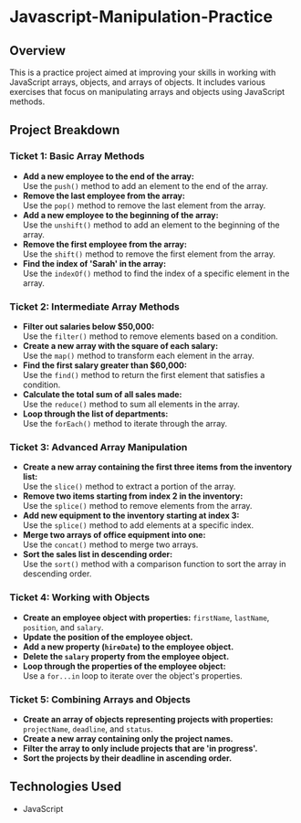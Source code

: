 # Javascript-Manipulation-Practice

## Overview

This is a practice project aimed at improving your skills in working with JavaScript arrays, objects, and arrays of objects. It includes various exercises that focus on manipulating arrays and objects using JavaScript methods.

## Project Breakdown

### Ticket 1: Basic Array Methods
- **Add a new employee to the end of the array:**  
  Use the `push()` method to add an element to the end of the array.
- **Remove the last employee from the array:**  
  Use the `pop()` method to remove the last element from the array.
- **Add a new employee to the beginning of the array:**  
  Use the `unshift()` method to add an element to the beginning of the array.
- **Remove the first employee from the array:**  
  Use the `shift()` method to remove the first element from the array.
- **Find the index of 'Sarah' in the array:**  
  Use the `indexOf()` method to find the index of a specific element in the array.

### Ticket 2: Intermediate Array Methods
- **Filter out salaries below $50,000:**  
  Use the `filter()` method to remove elements based on a condition.
- **Create a new array with the square of each salary:**  
  Use the `map()` method to transform each element in the array.
- **Find the first salary greater than $60,000:**  
  Use the `find()` method to return the first element that satisfies a condition.
- **Calculate the total sum of all sales made:**  
  Use the `reduce()` method to sum all elements in the array.
- **Loop through the list of departments:**  
  Use the `forEach()` method to iterate through the array.

### Ticket 3: Advanced Array Manipulation
- **Create a new array containing the first three items from the inventory list:**  
  Use the `slice()` method to extract a portion of the array.
- **Remove two items starting from index 2 in the inventory:**  
  Use the `splice()` method to remove elements from the array.
- **Add new equipment to the inventory starting at index 3:**  
  Use the `splice()` method to add elements at a specific index.
- **Merge two arrays of office equipment into one:**  
  Use the `concat()` method to merge two arrays.
- **Sort the sales list in descending order:**  
  Use the `sort()` method with a comparison function to sort the array in descending order.

### Ticket 4: Working with Objects
- **Create an employee object with properties:** `firstName`, `lastName`, `position`, and `salary`.
- **Update the position of the employee object.**
- **Add a new property (`hireDate`) to the employee object.**
- **Delete the `salary` property from the employee object.**
- **Loop through the properties of the employee object:**  
  Use a `for...in` loop to iterate over the object's properties.

### Ticket 5: Combining Arrays and Objects
- **Create an array of objects representing projects with properties:** `projectName`, `deadline`, and `status`.
- **Create a new array containing only the project names.**
- **Filter the array to only include projects that are 'in progress'.**
- **Sort the projects by their deadline in ascending order.**

## Technologies Used
- JavaScript